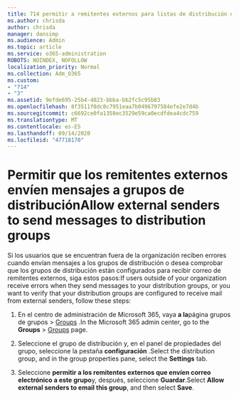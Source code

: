 ```yaml
---
title: 714 permitir a remitentes externos para listas de distribución de correo electrónico
ms.author: chrisda
author: chrisda
manager: dansimp
ms.audience: Admin
ms.topic: article
ms.service: o365-administration
ROBOTS: NOINDEX, NOFOLLOW
localization_priority: Normal
ms.collection: Adm_O365
ms.custom:
- "714"
- "3"
ms.assetid: 9efde695-25b4-4023-bbba-bb2fc5c95b83
ms.openlocfilehash: 8f3511f0dc8c7951eaa7b0496797584efe2e7d4b
ms.sourcegitcommit: c6692ce0fa1358ec3529e59ca0ecdfdea4cdc759
ms.translationtype: MT
ms.contentlocale: es-ES
ms.lasthandoff: 09/14/2020
ms.locfileid: "47718170"
---
```

# <a name="allow-external-senders-to-send-messages-to-distribution-groups"></a><span data-ttu-id="6e4c8-102">Permitir que los remitentes externos envíen mensajes a grupos de distribución</span><span class="sxs-lookup"><span data-stu-id="6e4c8-102">Allow external senders to send messages to distribution groups</span></span>

<span data-ttu-id="6e4c8-103">Si los usuarios que se encuentran fuera de la organización reciben errores cuando envían mensajes a los grupos de distribución o desea comprobar que los grupos de distribución están configurados para recibir correo de remitentes externos, siga estos pasos:</span><span class="sxs-lookup"><span data-stu-id="6e4c8-103">If users outside of your organization receive errors when they send messages to your distribution groups, or you want to verify that your distribution groups are configured to receive mail from external senders, follow these steps:</span></span>

1. <span data-ttu-id="6e4c8-104">En el centro de administración de Microsoft 365, vaya **a la**página grupos de grupos  >  [Groups](https://portal.office.com/adminportal/home#/groups) .</span><span class="sxs-lookup"><span data-stu-id="6e4c8-104">In the Microsoft 365 admin center, go to the **Groups** > [Groups](https://portal.office.com/adminportal/home#/groups) page.</span></span>  

2. <span data-ttu-id="6e4c8-105">Seleccione el grupo de distribución y, en el panel de propiedades del grupo, seleccione la pestaña **configuración** .</span><span class="sxs-lookup"><span data-stu-id="6e4c8-105">Select the distribution group, and in the group properties pane, select the **Settings** tab.</span></span>

3. <span data-ttu-id="6e4c8-106">Seleccione **permitir a los remitentes externos que envíen correo electrónico a este grupo**y, después, seleccione **Guardar**.</span><span class="sxs-lookup"><span data-stu-id="6e4c8-106">Select **Allow external senders to email this group**, and then select **Save**.</span></span>

